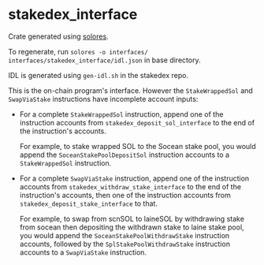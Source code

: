 # stakedex_interface

Crate generated using [solores](https://github.com/igneous-labs/solores).

To regenerate, run `solores -o interfaces/ interfaces/stakedex_interface/idl.json` in base directory.

IDL is generated using `gen-idl.sh` in the stakedex repo.

This is the on-chain program's interface. However the `StakeWrappedSol` and `SwapViaStake` instructions have incomplete account inputs:

- For a complete `StakeWrappedSol` instruction, append one of the instruction accounts from `stakedex_deposit_sol_interface` to the end of the instruction's accounts.

    For example, to stake wrapped SOL to the Socean stake pool, you would append the `SoceanStakePoolDepositSol` instruction accounts to a `StakeWrappedSol` instruction.

- For a complete `SwapViaStake` instruction, append one of the instruction accounts from `stakedex_withdraw_stake_interface` to the end of the instruction's accounts, then one of the instruction accounts from `stakedex_deposit_stake_interface` to that.

    For example, to swap from scnSOL to laineSOL by withdrawing stake from socean then depositing the withdrawn stake to laine stake pool, you would append the `SoceanStakePoolWithdrawStake` instruction accounts, followed by the `SplStakePoolWithdrawStake` instruction accounts to a `SwapViaStake` instruction.